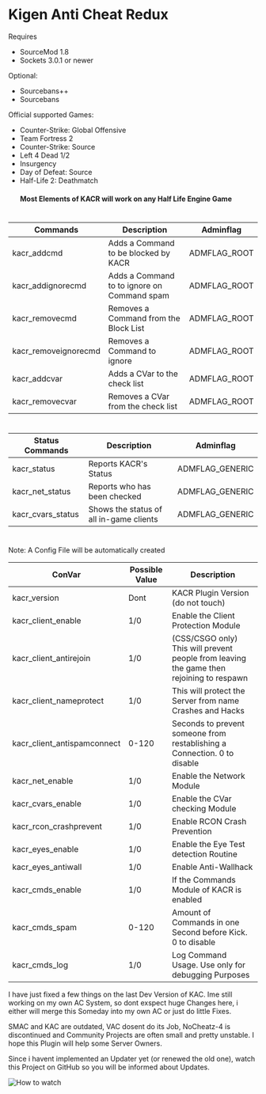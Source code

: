 # Kigen Anti Cheat Redux

Requires
- SourceMod 1.8
- Sockets 3.0.1 or newer

Optional:
- Sourcebans++
- Sourcebans

Official supported Games:
- Counter-Strike: Global Offensive
- Team Fortress 2
- Counter-Strike: Source
- Left 4 Dead 1/2
- Insurgency
- Day of Defeat: Source
- Half-Life 2: Deathmatch
  #### Most Elements of KACR will work on any Half Life Engine Game
#
#
Commands | Description | Adminflag
------------ | ------------- | -------------
kacr_addcmd | Adds a Command to be blocked by KACR | ADMFLAG_ROOT
kacr_addignorecmd | Adds a Command to to ignore on Command spam | ADMFLAG_ROOT
kacr_removecmd | Removes a Command from the Block List | ADMFLAG_ROOT
kacr_removeignorecmd | Removes a Command to ignore | ADMFLAG_ROOT
kacr_addcvar | Adds a CVar to the check list | ADMFLAG_ROOT
kacr_removecvar | Removes a CVar from the check list | ADMFLAG_ROOT
#
Status Commands | Description | Adminflag
------------ | ------------- | -------------
kacr_status | Reports KACR's Status | ADMFLAG_GENERIC
kacr_net_status | Reports who has been checked | ADMFLAG_GENERIC
kacr_cvars_status | Shows the status of all in-game clients | ADMFLAG_GENERIC
#
#
Note: A Config File will be automatically created

ConVar | Possible Value | Description
------------ | ------------- | -------------
kacr_version | Dont | KACR Plugin Version (do not touch)
kacr_client_enable | 1/0 | Enable the Client Protection Module
kacr_client_antirejoin | 1/0 | (CSS/CSGO only) This will prevent people from leaving the game then rejoining to respawn
kacr_client_nameprotect | 1/0 | This will protect the Server from name Crashes and Hacks
kacr_client_antispamconnect | 0-120 | Seconds to prevent someone from restablishing a Connection. 0 to disable
kacr_net_enable | 1/0 | Enable the Network Module
kacr_cvars_enable | 1/0 | Enable the CVar checking Module
kacr_rcon_crashprevent | 1/0 | Enable RCON Crash Prevention
kacr_eyes_enable | 1/0 | Enable the Eye Test detection Routine
kacr_eyes_antiwall | 1/0 | Enable Anti-Wallhack
kacr_cmds_enable | 1/0 | If the Commands Module of KACR is enabled
kacr_cmds_spam | 0-120 | Amount of Commands in one Second before Kick. 0 to disable
kacr_cmds_log | 1/0 | Log Command Usage. Use only for debugging Purposes


I have just fixed a few things on the last Dev Version of KAC.
Ime still working on my own AC System, so dont exspect huge Changes here, i either will merge this Someday into my own AC or just do little Fixes.

SMAC and KAC are outdated, VAC dosent do its Job, NoCheatz-4 is discontinued and Community Projects are often small and pretty unstable.
I hope this Plugin will help some Server Owners.

Since i havent implemented an Updater yet (or renewed the old one), watch this Project on GitHub so you will be informed about Updates.

![How to watch](https://help.github.com/assets/images/help/notifications/watcher_picker.gif)
